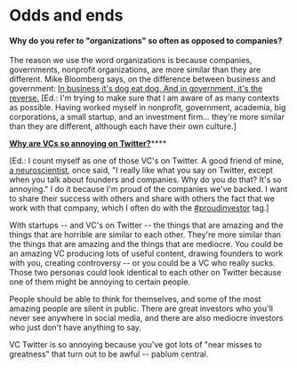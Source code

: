 # Odds and ends

#### Why do you refer to "organizations" so often as opposed to companies?

The reason we use the word organizations is because companies, governments, nonprofit organizations, are more similar than they are different. Mike Bloomberg says, on the difference between business and government: [In business it's dog eat dog. And in government, it's the reverse.](https://www.mikebloomberg.com/news/mike-bloomberg-speaks-harvard-business-school-class-day/) \[Ed.: I'm trying to  make sure that I am aware of as many contexts as possible. Having worked myself in nonprofit, government, academia, big corporations, a small startup, and an investment firm... they're more similar than they are different, although each have their own culture.\]



[**Why are VCs so annoying on Twitter?**](https://www.pscp.tv/roybahat/1mnGelXLEaQKX?t=21m37s)\*\*\*\*

\[Ed.: I count myself as one of those VC's on Twitter. A good friend of mine, [a neuroscientist](https://github.com/Bloomberg-Beta/Manual/blob/master/3%20-%20Criteria%20for%20investing.md), once said, "I really like what you say on Twitter, except when you talk about founders and companies. Why do you do that? It's so annoying." I do it because I'm proud of the companies we've backed. I want to share their success with others and share with others the fact that we work with that company, which I often do with the [\#proudinvestor](https://twitter.com/search?q=%23proudinvestor%20%40roybahat&src=typed_query&f=live) tag.\]

With startups -- and VC's on Twitter -- the things that are amazing and the things that are horrible are similar to each other. They're more similar than the things that are amazing and the things that are mediocre. You could be an amazing VC producing lots of useful content, drawing founders to work with you, creating controversy -- or you could be a VC who really sucks. Those two personas could look identical to each other on Twitter because one of them might be annoying to certain people.

People should be able to think for themselves, and some of the most amazing people are silent in public. There are great investors who you'll never see anywhere in social media, and there are also mediocre investors who just don't have anything to say. 

VC Twitter is so annoying because you've got lots of "near misses to greatness" that turn out to be awful -- pablum central.

